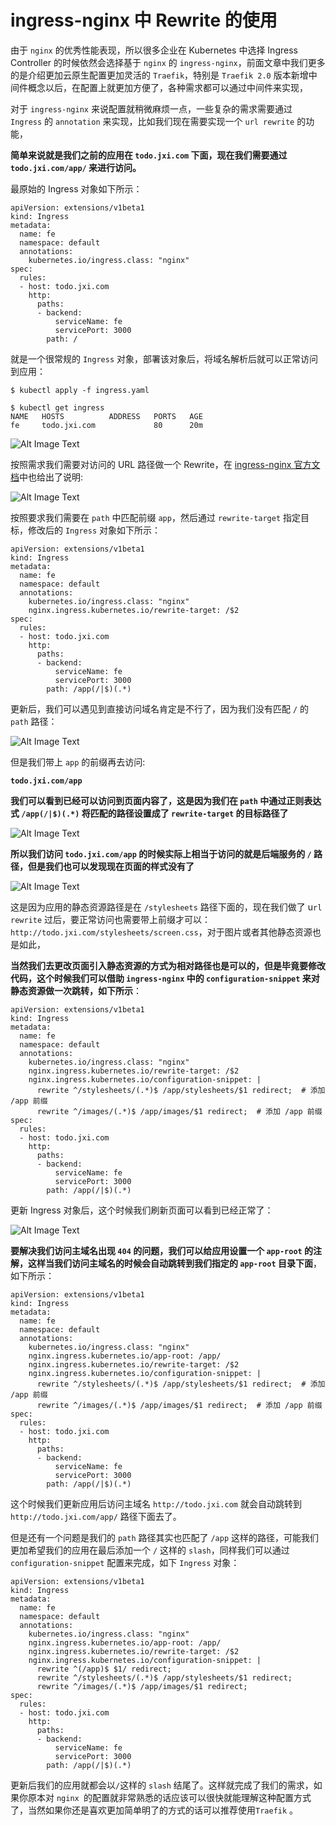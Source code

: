 # ingress-nginx 中 Rewrite 的使用


由于 `nginx` 的优秀性能表现，所以很多企业在 Kubernetes 中选择 Ingress Controller 的时候依然会选择基于 `nginx` 的 `ingress-nginx`，前面文章中我们更多的是介绍更加云原生配置更加灵活的 `Traefik`，特别是 `Traefik 2.0` 版本新增中间件概念以后，在配置上就更加方便了，各种需求都可以通过中间件来实现，

对于 `ingress-nginx` 来说配置就稍微麻烦一点，一些复杂的需求需要通过 `Ingress` 的 `annotation` 来实现，比如我们现在需要实现一个 `url rewrite` 的功能，

**简单来说就是我们之前的应用在 `todo.jxi.com` 下面，现在我们需要通过 `todo.jxi.com/app/` 来进行访问。**

最原始的 Ingress 对象如下所示：

```
apiVersion: extensions/v1beta1
kind: Ingress
metadata:
  name: fe
  namespace: default
  annotations:
    kubernetes.io/ingress.class: "nginx"
spec:
  rules:
  - host: todo.jxi.com
    http:
      paths:
      - backend:
          serviceName: fe
          servicePort: 3000
        path: /
```

就是一个很常规的 `Ingress` 对象，部署该对象后，将域名解析后就可以正常访问到应用：

```
$ kubectl apply -f ingress.yaml
```

```
$ kubectl get ingress
NAME   HOSTS          ADDRESS   PORTS   AGE
fe     todo.jxi.com             80      20m
```

![Alt Image Text](images/adv/adv82_1.png "Body image")

按照需求我们需要对访问的 URL 路径做一个 Rewrite，在 [ingress-nginx 官方文档](https://kubernetes.github.io/ingress-nginx/examples/rewrite/)中也给出了说明:

![Alt Image Text](images/adv/adv82_2.png "Body image")

按照要求我们需要在 `path` 中匹配前缀 `app`，然后通过 `rewrite-target` 指定目标，修改后的 `Ingress` 对象如下所示：

```
apiVersion: extensions/v1beta1
kind: Ingress
metadata:
  name: fe
  namespace: default
  annotations:
    kubernetes.io/ingress.class: "nginx"
    nginx.ingress.kubernetes.io/rewrite-target: /$2
spec:
  rules:
  - host: todo.jxi.com
    http:
      paths:
      - backend:
          serviceName: fe
          servicePort: 3000
        path: /app(/|$)(.*)
```

更新后，我们可以遇见到直接访问域名肯定是不行了，因为我们没有匹配 `/` 的 `path` 路径：

![Alt Image Text](images/adv/adv82_3.png "Body image")


但是我们带上 `app` 的前缀再去访问:

**`todo.jxi.com/app`**

**我们可以看到已经可以访问到页面内容了，这是因为我们在 `path` 中通过正则表达式 `/app(/|$)(.*)` 将匹配的路径设置成了 `rewrite-target` 的目标路径了**

![Alt Image Text](images/adv/adv82_4.png "Body image")


**所以我们访问 `todo.jxi.com/app` 的时候实际上相当于访问的就是后端服务的 `/` 路径，但是我们也可以发现现在页面的样式没有了**

![Alt Image Text](images/adv/adv82_5.png "Body image")

这是因为应用的静态资源路径是在 `/stylesheets` 路径下面的，现在我们做了 u`rl rewrite` 过后，要正常访问也需要带上前缀才可以：`http://todo.jxi.com/stylesheets/screen.css`，对于图片或者其他静态资源也是如此，

**当然我们去更改页面引入静态资源的方式为相对路径也是可以的，但是毕竟要修改代码，这个时候我们可以借助 `ingress-nginx` 中的 `configuration-snippet` 来对静态资源做一次跳转，如下所示**：

```
apiVersion: extensions/v1beta1
kind: Ingress
metadata:
  name: fe
  namespace: default
  annotations:
    kubernetes.io/ingress.class: "nginx"
    nginx.ingress.kubernetes.io/rewrite-target: /$2
    nginx.ingress.kubernetes.io/configuration-snippet: |
      rewrite ^/stylesheets/(.*)$ /app/stylesheets/$1 redirect;  # 添加 /app 前缀
      rewrite ^/images/(.*)$ /app/images/$1 redirect;  # 添加 /app 前缀
spec:
  rules:
  - host: todo.jxi.com
    http:
      paths:
      - backend:
          serviceName: fe
          servicePort: 3000
        path: /app(/|$)(.*)
```

更新 Ingress 对象后，这个时候我们刷新页面可以看到已经正常了：

![Alt Image Text](images/adv/adv82_6.png "Body image")

**要解决我们访问主域名出现 `404` 的问题，我们可以给应用设置一个 `app-root` 的注解，这样当我们访问主域名的时候会自动跳转到我们指定的 `app-root` 目录下面**，如下所示：

```
apiVersion: extensions/v1beta1
kind: Ingress
metadata:
  name: fe
  namespace: default
  annotations:
    kubernetes.io/ingress.class: "nginx"
    nginx.ingress.kubernetes.io/app-root: /app/
    nginx.ingress.kubernetes.io/rewrite-target: /$2
    nginx.ingress.kubernetes.io/configuration-snippet: |
      rewrite ^/stylesheets/(.*)$ /app/stylesheets/$1 redirect;  # 添加 /app 前缀
      rewrite ^/images/(.*)$ /app/images/$1 redirect;  # 添加 /app 前缀
spec:
  rules:
  - host: todo.jxi.com
    http:
      paths:
      - backend:
          serviceName: fe
          servicePort: 3000
        path: /app(/|$)(.*)
```

这个时候我们更新应用后访问主域名 `http://todo.jxi.com` 就会自动跳转到 `http://todo.jxi.com/app/` 路径下面去了。

但是还有一个问题是我们的 `path` 路径其实也匹配了 `/app` 这样的路径，可能我们更加希望我们的应用在最后添加一个 `/` 这样的 `slash`，同样我们可以通过 `configuration-snippet` 配置来完成，如下 `Ingress` 对象：

```
apiVersion: extensions/v1beta1
kind: Ingress
metadata:
  name: fe
  namespace: default
  annotations:
    kubernetes.io/ingress.class: "nginx"
    nginx.ingress.kubernetes.io/app-root: /app/
    nginx.ingress.kubernetes.io/rewrite-target: /$2
    nginx.ingress.kubernetes.io/configuration-snippet: |
      rewrite ^(/app)$ $1/ redirect;
      rewrite ^/stylesheets/(.*)$ /app/stylesheets/$1 redirect;
      rewrite ^/images/(.*)$ /app/images/$1 redirect;
spec:
  rules:
  - host: todo.jxi.com
    http:
      paths:
      - backend:
          serviceName: fe
          servicePort: 3000
        path: /app(/|$)(.*)
```

更新后我们的应用就都会以` / `这样的 `slash` 结尾了。这样就完成了我们的需求，如果你原本对 `nginx `的配置就非常熟悉的话应该可以很快就能理解这种配置方式了，当然如果你还是喜欢更加简单明了的方式的话可以推荐使用`Traefik` 。

